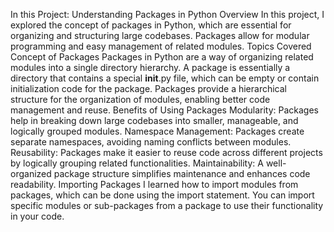 In this Project: Understanding Packages in Python
Overview
In this project, I explored the concept of packages in Python, which are essential for organizing and structuring large codebases. Packages allow for modular programming and easy management of related modules.
Topics Covered
Concept of Packages
Packages in Python are a way of organizing related modules into a single directory hierarchy. A package is essentially a directory that contains a special __init__.py file, which can be empty or contain initialization code for the package. Packages provide a hierarchical structure for the organization of modules, enabling better code management and reuse.
Benefits of Using Packages
Modularity: Packages help in breaking down large codebases into smaller, manageable, and logically grouped modules.
Namespace Management: Packages create separate namespaces, avoiding naming conflicts between modules.
Reusability: Packages make it easier to reuse code across different projects by logically grouping related functionalities.
Maintainability: A well-organized package structure simplifies maintenance and enhances code readability.
Importing Packages
I learned how to import modules from packages, which can be done using the import statement. You can import specific modules or sub-packages from a package to use their functionality in your code.
